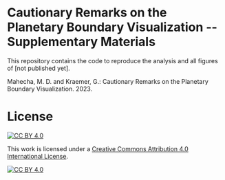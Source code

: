 # Cautionary Remarks on the Planetary Boundary Visualization -- Supplementary Materials

This repository contains the code to reproduce the analysis and all figures of [not published yet].

Mahecha, M. D.  and Kraemer, G.: Cautionary Remarks on the Planetary Boundary Visualization. 2023.

# License

[![CC BY 4.0][cc-by-shield]][cc-by]

This work is licensed under a
[Creative Commons Attribution 4.0 International License][cc-by].

[![CC BY 4.0][cc-by-image]][cc-by]

[cc-by]: http://creativecommons.org/licenses/by/4.0/
[cc-by-image]: https://i.creativecommons.org/l/by/4.0/88x31.png
[cc-by-shield]: https://img.shields.io/badge/License-CC%20BY%204.0-lightgrey.svg
